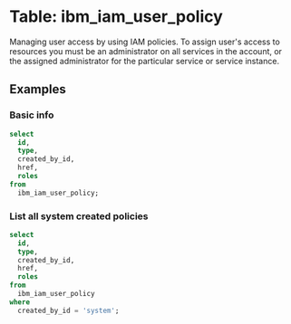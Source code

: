 # Table: ibm_iam_user_policy

Managing user access by using IAM policies. To assign user's access to resources you must be an administrator on all services in the account, or the assigned administrator for the particular service or service instance.

## Examples

### Basic info

```sql
select
  id,
  type,
  created_by_id,
  href,
  roles
from
  ibm_iam_user_policy;
```

### List all system created policies

```sql
select
  id,
  type,
  created_by_id,
  href,
  roles
from
  ibm_iam_user_policy
where
  created_by_id = 'system';
```